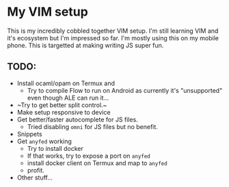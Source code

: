# My VIM setup

This is my incredibly cobbled together VIM setup. I'm still learning VIM and it's ecosystem but I'm impressed so far. I'm mostly using this on my mobile phone. This is targetted at making writing JS super fun.

## TODO:

* Install ocaml/opam on Termux and
  * Try to compile Flow to run on Android as currently it's "unsupported" even though ALE can run it...
* ~Try to get better split control.~
* Make setup responsive to device
* Get better/faster autocomplete for JS files.
  * Tried disabling `omni` for JS files but no benefit.
* Snippets
* Get `anyfed` working
  * Try to install docker
  * If that works, try to expose a port on `anyfed`
  * install docker client on Termux and map to `anyfed`
  * profit.
* Other stuff... 